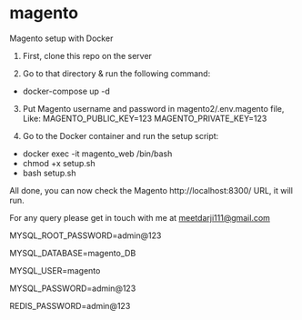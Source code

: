 # magento
Magento setup with Docker

1. First, clone this repo on the  server

2. Go to that directory & run the following command:
 - docker-compose up -d

3. Put Magento username and password in magento2/.env.magento file, Like: 
MAGENTO_PUBLIC_KEY=123
MAGENTO_PRIVATE_KEY=123

4. Go to the Docker container and run the setup script:
 - docker exec -it magento_web /bin/bash
 - chmod +x setup.sh
 - bash setup.sh

All done, you can now check the Magento http://localhost:8300/ URL, it will run.

For any query please get in touch with me at meetdarji111@gmail.com



MYSQL_ROOT_PASSWORD=admin@123 

MYSQL_DATABASE=magento_DB 

MYSQL_USER=magento 

MYSQL_PASSWORD=admin@123 

REDIS_PASSWORD=admin@123 

